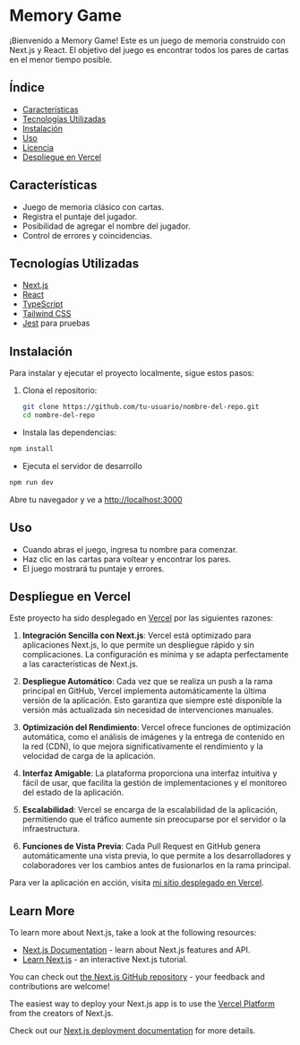 # Memory Game

¡Bienvenido a Memory Game! Este es un juego de memoria construido con Next.js y React. El objetivo del juego es encontrar todos los pares de cartas en el menor tiempo posible.

## Índice

- [Características](#características)
- [Tecnologías Utilizadas](#tecnologías-utilizadas)
- [Instalación](#instalación)
- [Uso](#uso)
- [Licencia](#licencia)
- [Despliegue en Vercel](#despliegue-en-vercel)

## Características

- Juego de memoria clásico con cartas.
- Registra el puntaje del jugador.
- Posibilidad de agregar el nombre del jugador.
- Control de errores y coincidencias.

## Tecnologías Utilizadas

- [Next.js](https://nextjs.org/)
- [React](https://reactjs.org/)
- [TypeScript](https://www.typescriptlang.org/)
- [Tailwind CSS](https://tailwindcss.com/)
- [Jest](https://jestjs.io/) para pruebas

## Instalación

Para instalar y ejecutar el proyecto localmente, sigue estos pasos:

1. Clona el repositorio:

   ```bash
   git clone https://github.com/tu-usuario/nombre-del-repo.git
   cd nombre-del-repo


- Instala las dependencias:

```bash
npm install
```

- Ejecuta el servidor de desarrollo
```bash
npm run dev
```

Abre tu navegador y ve a [http://localhost:3000](http://localhost:3000)

## Uso

- Cuando abras el juego, ingresa tu nombre para comenzar.
- Haz clic en las cartas para voltear y encontrar los pares.
- El juego mostrará tu puntaje y errores.

## Despliegue en Vercel

Este proyecto ha sido desplegado en [Vercel](https://vercel.com/) por las siguientes razones:

1. **Integración Sencilla con Next.js**: Vercel está optimizado para aplicaciones Next.js, lo que permite un despliegue rápido y sin complicaciones. La configuración es mínima y se adapta perfectamente a las características de Next.js.

2. **Despliegue Automático**: Cada vez que se realiza un push a la rama principal en GitHub, Vercel implementa automáticamente la última versión de la aplicación. Esto garantiza que siempre esté disponible la versión más actualizada sin necesidad de intervenciones manuales.

3. **Optimización del Rendimiento**: Vercel ofrece funciones de optimización automática, como el análisis de imágenes y la entrega de contenido en la red (CDN), lo que mejora significativamente el rendimiento y la velocidad de carga de la aplicación.

4. **Interfaz Amigable**: La plataforma proporciona una interfaz intuitiva y fácil de usar, que facilita la gestión de implementaciones y el monitoreo del estado de la aplicación.

5. **Escalabilidad**: Vercel se encarga de la escalabilidad de la aplicación, permitiendo que el tráfico aumente sin preocuparse por el servidor o la infraestructura.

6. **Funciones de Vista Previa**: Cada Pull Request en GitHub genera automáticamente una vista previa, lo que permite a los desarrolladores y colaboradores ver los cambios antes de fusionarlos en la rama principal.

Para ver la aplicación en acción, visita [mi sitio desplegado en Vercel](https://memory-one-coral.vercel.app/).



## Learn More

To learn more about Next.js, take a look at the following resources:

- [Next.js Documentation](https://nextjs.org/docs) - learn about Next.js features and API.
- [Learn Next.js](https://nextjs.org/learn) - an interactive Next.js tutorial.

You can check out [the Next.js GitHub repository](https://github.com/vercel/next.js) - your feedback and contributions are welcome!

The easiest way to deploy your Next.js app is to use the [Vercel Platform](https://vercel.com/new?utm_medium=default-template&filter=next.js&utm_source=create-next-app&utm_campaign=create-next-app-readme) from the creators of Next.js.

Check out our [Next.js deployment documentation](https://nextjs.org/docs/app/building-your-application/deploying) for more details.
